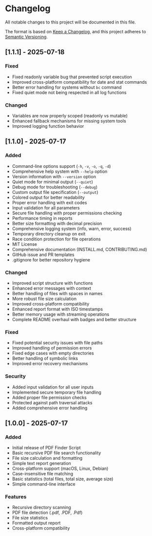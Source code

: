 # Changelog

All notable changes to this project will be documented in this file.

The format is based on [Keep a Changelog](https://keepachangelog.com/en/1.0.0/),
and this project adheres to [Semantic Versioning](https://semver.org/spec/v2.0.0.html).

## [1.1.1] - 2025-07-18

### Fixed
- Fixed readonly variable bug that prevented script execution
- Improved cross-platform compatibility for date and stat commands
- Better error handling for systems without `bc` command
- Fixed quiet mode not being respected in all log functions

### Changed
- Variables are now properly scoped (readonly vs mutable)
- Enhanced fallback mechanisms for missing system tools
- Improved logging function behavior

## [1.1.0] - 2025-07-17

### Added
- Command-line options support (`-h`, `-v`, `-o`, `-q`, `-d`)
- Comprehensive help system with `--help` option
- Version information with `--version` option
- Quiet mode for minimal output (`--quiet`)
- Debug mode for troubleshooting (`--debug`)
- Custom output file specification (`--output`)
- Colored output for better readability
- Proper error handling with exit codes
- Input validation for all parameters
- Secure file handling with proper permissions checking
- Performance timing in reports
- Better size formatting with decimal precision
- Comprehensive logging system (info, warn, error, success)
- Temporary directory cleanup on exit
- Race condition protection for file operations
- MIT License
- Comprehensive documentation (INSTALL.md, CONTRIBUTING.md)
- GitHub issue and PR templates
- .gitignore for better repository hygiene

### Changed
- Improved script structure with functions
- Enhanced error messages with context
- Better handling of files with spaces in names
- More robust file size calculation
- Improved cross-platform compatibility
- Enhanced report format with ISO timestamps
- Better memory usage with streaming operations
- Complete README overhaul with badges and better structure

### Fixed
- Fixed potential security issues with file paths
- Improved handling of permission errors
- Fixed edge cases with empty directories
- Better handling of symbolic links
- Improved error recovery mechanisms

### Security
- Added input validation for all user inputs
- Implemented secure temporary file handling
- Added proper file permission checks
- Protected against path traversal attacks
- Added comprehensive error handling

## [1.0.0] - 2025-07-17

### Added
- Initial release of PDF Finder Script
- Basic recursive PDF file search functionality
- File size calculation and formatting
- Simple text report generation
- Cross-platform support (macOS, Linux, Debian)
- Case-insensitive file matching
- Basic statistics (total files, total size, average size)
- Simple command-line interface

### Features
- Recursive directory scanning
- PDF file detection (.pdf, .PDF, .Pdf)
- File size statistics
- Formatted output report
- Cross-platform compatibility